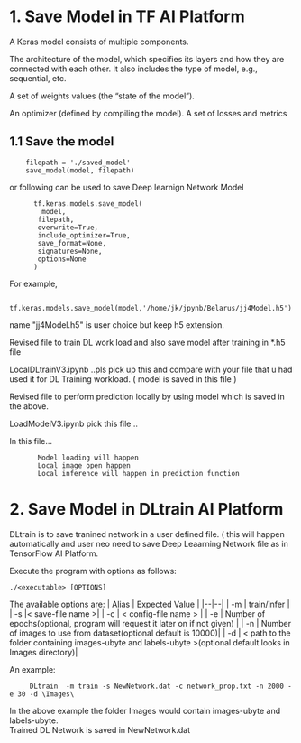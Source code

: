
# 1. Save Model in TF AI Platform

A Keras model consists of multiple components.

The architecture of the model, which specifies its layers and how they are connected with each other.
It also includes the type of model, e.g., sequential, etc.

A set of weights values (the “state of the model”).

An optimizer (defined by compiling the model). A set of losses and metrics

 ## 1.1 Save the model
 
        filepath = './saved_model'
        save_model(model, filepath)
        
 or following can be used to save Deep learnign Network Model
 
          tf.keras.models.save_model(
            model,
           filepath,
           overwrite=True,
           include_optimizer=True,
           save_format=None,
           signatures=None,
           options=None
          )
For example,

      tf.keras.models.save_model(model,'/home/jk/jpynb/Belarus/jj4Model.h5') 

name "jj4Model.h5" is user choice but keep h5 extension.

Revised file to train DL work load and also save model after training in *.h5 file

 LocalDLtrainV3.ipynb  ..pls pick up this and compare with your file that u had used it for 
 DL Training workload. ( model is saved in this file ) 
 
 
 
 Revised file to perform prediction locally  by using model which is saved in the above.
 
 LoadModelV3.ipynb  pick this file ..  
 
   In this file…
   
           Model loading will happen
           Local image open happen
           Local inference will happen in prediction function 

 
 


# 2. Save Model in DLtrain  AI Platform

  DLtrain is to save tranined network in a user defined file.  ( this will happen automatically and user neo need to 
 save Deep Leaarning Network file as in TensorFlow AI Platform.
 
 
  
  Execute the program with options as follows:
```
./<executable> [OPTIONS]
```
The available options are:
| Alias | Expected Value |
|--|--|
| -m | train/infer |
| -s |\< save-file name \>|
| -c | \< config-file name \> |
| -e | Number of epochs(optional, program will request it later on if not given) |
| -n | Number of images to use from dataset(optional default is 10000)|
| -d | \< path to the folder containing images-ubyte and labels-ubyte \>(optional default looks in Images directory)|


An example: 

         DLtrain  -m train -s NewNetwork.dat -c network_prop.txt -n 2000 -e 30 -d \Images\
 
In the above example the folder Images would contain images-ubyte and labels-ubyte. <br>
Trained DL Network is saved in NewNetwork.dat


 
